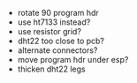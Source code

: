 * rotate 90 program hdr
* use ht7133 instead?
* use resistor grid?
* dht22 too close to pcb?
* alternate connectors?
* move program hdr under esp?
* thicken dht22 legs

